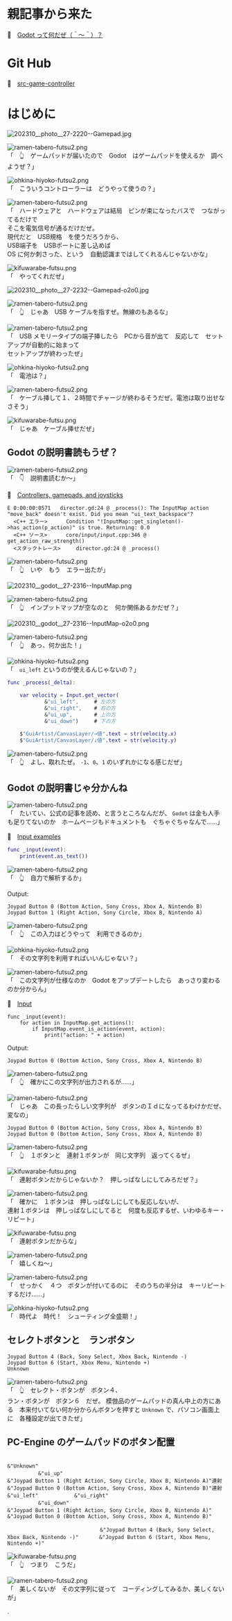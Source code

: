 # 親記事から来た

📖　[Godot って何だぜ（＾～＾）？](https://crieit.net/posts/Godot-65115761b6a17)  

# Git Hub

📖　[src-game-controller](https://github.com/muzudho/godot-practice/tree/main/src-game-controller)  

# はじめに

![202310__photo__27-2220--Gamepad.jpg](https://crieit.now.sh/upload_images/d713d338edceee98e75f4eccda2800e9653bb92629320.jpg)  

![ramen-tabero-futsu2.png](https://crieit.now.sh/upload_images/d27ea8dcfad541918d9094b9aed83e7d61daf8532bbbe.png)  
「　👆　ゲームパッドが届いたので　Godot　はゲームパッドを使えるか　調べようぜ？」  

![ohkina-hiyoko-futsu2.png](https://crieit.now.sh/upload_images/96fb09724c3ce40ee0861a0fd1da563d61daf8a09d9bc.png)  
「　こういうコントローラーは　どうやって使うの？」  

![ramen-tabero-futsu2.png](https://crieit.now.sh/upload_images/d27ea8dcfad541918d9094b9aed83e7d61daf8532bbbe.png)  
「　ハードウェアと　ハードウェアは結局　ピンが束になったバスで　つながってるだけで  
そこを電気信号が通るだけだぜ。  
現代だと　USB規格　を使うだろうから、  
USB端子を　USBポートに差し込めば  
OS に何か刺さった、という　自動認識まではしてくれるんじゃないかな」  

![kifuwarabe-futsu.png](https://crieit.now.sh/upload_images/beaf94b260ae2602ca8cf7f5bbc769c261daf8686dbda.png)  
「　やってくれだぜ」  

![202310__photo__27-2232--Gamepad-o2o0.jpg](https://crieit.now.sh/upload_images/c06c18cdbaa0040dc757352a36e64819653bbc515950e.jpg)  

![ramen-tabero-futsu2.png](https://crieit.now.sh/upload_images/d27ea8dcfad541918d9094b9aed83e7d61daf8532bbbe.png)  
「　👆　じゃあ　USB ケーブルを指すぜ。無線のもあるな」  

![ramen-tabero-futsu2.png](https://crieit.now.sh/upload_images/d27ea8dcfad541918d9094b9aed83e7d61daf8532bbbe.png)  
「　USB メモリータイプの端子挿したら　PCから音が出て　反応して　セットアップが自動的に始まって  
セットアップが終わったぜ」  

![ohkina-hiyoko-futsu2.png](https://crieit.now.sh/upload_images/96fb09724c3ce40ee0861a0fd1da563d61daf8a09d9bc.png)  
「　電池は？」  

![ramen-tabero-futsu2.png](https://crieit.now.sh/upload_images/d27ea8dcfad541918d9094b9aed83e7d61daf8532bbbe.png)  
「　ケーブル挿して１、２時間でチャージが終わるそうだぜ。電池は取り出せなさそう」  

![kifuwarabe-futsu.png](https://crieit.now.sh/upload_images/beaf94b260ae2602ca8cf7f5bbc769c261daf8686dbda.png)  
「　じゃあ　ケーブル挿せだぜ」  

## Godot の説明書読もうぜ？

![ramen-tabero-futsu2.png](https://crieit.now.sh/upload_images/d27ea8dcfad541918d9094b9aed83e7d61daf8532bbbe.png)  
「　👇　説明書読むか～」  

📖　[Controllers, gamepads, and joysticks](https://docs.godotengine.org/en/stable/tutorials/inputs/controllers_gamepads_joysticks.html)  

```
E 0:00:00:0571   director.gd:24 @ _process(): The InputMap action "move_back" doesn't exist. Did you mean "ui_text_backspace"?
  <C++ エラー>      Condition "!InputMap::get_singleton()->has_action(p_action)" is true. Returning: 0.0
  <C++ ソース>      core/input/input.cpp:346 @ get_action_raw_strength()
  <スタックトレース>     director.gd:24 @ _process()
```

![ramen-tabero-futsu2.png](https://crieit.now.sh/upload_images/d27ea8dcfad541918d9094b9aed83e7d61daf8532bbbe.png)  
「　👆　いや　もう　エラー出たが」  

![202310__godot__27-2316--InputMap.png](https://crieit.now.sh/upload_images/ff4a2920b1acef9476e36663df09bc5b653bc6549e0ed.png)  

![ramen-tabero-futsu2.png](https://crieit.now.sh/upload_images/d27ea8dcfad541918d9094b9aed83e7d61daf8532bbbe.png)  
「　👆　インプットマップが空なのと　何か関係あるかだぜ？」  

![202310__godot__27-2316--InputMap-o2o0.png](https://crieit.now.sh/upload_images/2644461e23db9ed66971483e7c6e1225653bc6ee33603.png)  

![ramen-tabero-futsu2.png](https://crieit.now.sh/upload_images/d27ea8dcfad541918d9094b9aed83e7d61daf8532bbbe.png)  
「　👆　あっ、何か出た！」  

![ohkina-hiyoko-futsu2.png](https://crieit.now.sh/upload_images/96fb09724c3ce40ee0861a0fd1da563d61daf8a09d9bc.png)  
「　`ui_left` というのが使えるんじゃないの？」  

```gd
func _process(_delta):
	
	var velocity = Input.get_vector(
			&"ui_left",		# 左の方
			&"ui_right",	# 右の方
			&"ui_up",		# 上の方
			&"ui_down")		# 下の方

	$"GuiArtist/CanvasLayer/→値".text = str(velocity.x)
	$"GuiArtist/CanvasLayer/↓値".text = str(velocity.y)
```

![ramen-tabero-futsu2.png](https://crieit.now.sh/upload_images/d27ea8dcfad541918d9094b9aed83e7d61daf8532bbbe.png)  
「　👆　よし、取れたぜ。 `-1`、`0`、`1` のいずれかになる感じだぜ」  

## Godot の説明書じゃ分かんね

![ramen-tabero-futsu2.png](https://crieit.now.sh/upload_images/d27ea8dcfad541918d9094b9aed83e7d61daf8532bbbe.png)  
「　たいてい、公式の記事を読め、と言うところなんだが、 `Godot` は金も人手も足りてないのか　ホームページもドキュメントも　ぐちゃぐちゃなんで……」  

📖　[Input examples](https://docs.godotengine.org/en/stable/tutorials/inputs/input_examples.html)  

```gd
func _input(event):
	print(event.as_text())
```

![ramen-tabero-futsu2.png](https://crieit.now.sh/upload_images/d27ea8dcfad541918d9094b9aed83e7d61daf8532bbbe.png)  
「　👆　自力で解析するか」  

Output:  

```
Joypad Button 0 (Bottom Action, Sony Cross, Xbox A, Nintendo B)
Joypad Button 1 (Right Action, Sony Circle, Xbox B, Nintendo A)
```

![ramen-tabero-futsu2.png](https://crieit.now.sh/upload_images/d27ea8dcfad541918d9094b9aed83e7d61daf8532bbbe.png)  
「　👆　この入力はどうやって　利用できるのか」  

![ohkina-hiyoko-futsu2.png](https://crieit.now.sh/upload_images/96fb09724c3ce40ee0861a0fd1da563d61daf8a09d9bc.png)  
「　その文字列を利用すればいいんじゃない？」  

![ramen-tabero-futsu2.png](https://crieit.now.sh/upload_images/d27ea8dcfad541918d9094b9aed83e7d61daf8532bbbe.png)  
「　この文字列が仕様なのか　Godot をアップデートしたら　あっさり変わるのか分からん」  

📖　[Input](https://godotforums.org/d/25136-getting-the-name-of-input-action-associated-to-input/10)  

```
func _input(event):
	for action in InputMap.get_actions():
		if InputMap.event_is_action(event, action):
			print("action: " + action)
```

Output:  

```
Joypad Button 0 (Bottom Action, Sony Cross, Xbox A, Nintendo B)
```

![ramen-tabero-futsu2.png](https://crieit.now.sh/upload_images/d27ea8dcfad541918d9094b9aed83e7d61daf8532bbbe.png)  
「　👆　確かにこの文字列が出力されるが……」  

![ramen-tabero-futsu2.png](https://crieit.now.sh/upload_images/d27ea8dcfad541918d9094b9aed83e7d61daf8532bbbe.png)  
「　じゃあ　この長ったらしい文字列が　ボタンのＩｄになってるわけかだぜ、変なの」  

```
Joypad Button 0 (Bottom Action, Sony Cross, Xbox A, Nintendo B)
Joypad Button 0 (Bottom Action, Sony Cross, Xbox A, Nintendo B)
```

![ramen-tabero-futsu2.png](https://crieit.now.sh/upload_images/d27ea8dcfad541918d9094b9aed83e7d61daf8532bbbe.png)  
「　👆　１ボタンと　連射１ボタンが　同じ文字列　返ってくるぜ」  

![kifuwarabe-futsu.png](https://crieit.now.sh/upload_images/beaf94b260ae2602ca8cf7f5bbc769c261daf8686dbda.png)  
「　連射ボタンだからじゃないか？　押しっぱなしにしてみろだぜ？」  

![ramen-tabero-futsu2.png](https://crieit.now.sh/upload_images/d27ea8dcfad541918d9094b9aed83e7d61daf8532bbbe.png)  
「　確かに　１ボタンは　押しっぱなしにしても反応しないが、  
連射１ボタンは　押しっぱなしにしてると　何度も反応するぜ、いわゆるキー・リピート」  

![kifuwarabe-futsu.png](https://crieit.now.sh/upload_images/beaf94b260ae2602ca8cf7f5bbc769c261daf8686dbda.png)  
「　連射ボタンだからな」  

![ramen-tabero-futsu2.png](https://crieit.now.sh/upload_images/d27ea8dcfad541918d9094b9aed83e7d61daf8532bbbe.png)  
「　嬉しくね～」  

![ramen-tabero-futsu2.png](https://crieit.now.sh/upload_images/d27ea8dcfad541918d9094b9aed83e7d61daf8532bbbe.png)  
「　せっかく　４つ　ボタンが付いてるのに　そのうちの半分は　キーリピートするだけ……」  

![ohkina-hiyoko-futsu2.png](https://crieit.now.sh/upload_images/96fb09724c3ce40ee0861a0fd1da563d61daf8a09d9bc.png)  
「　時代よ　時代！　シューティング全盛期！」  

## セレクトボタンと　ランボタン

```
Joypad Button 4 (Back, Sony Select, Xbox Back, Nintendo -)
Joypad Button 6 (Start, Xbox Menu, Nintendo +)
Unknown
```

![ramen-tabero-futsu2.png](https://crieit.now.sh/upload_images/d27ea8dcfad541918d9094b9aed83e7d61daf8532bbbe.png)  
「　👆　セレクト・ボタンが　ボタン４、  
ラン・ボタンが　ボタン６　だぜ。
模倣品のゲームパッドの真ん中上の方にある　本来付いてない何か分からんボタンを押すと `Unknown` で、パソコン画面上に　各種設定が出てきたぜ」  

## PC-Engine のゲームパッドのボタン配置

```
　　　　　　　　　　　　　　　　　　　　　　　　　　　　　　　　　　　　　　　　　　　　　　　　　　&"Unknown"
　　　　　　&"ui_up"　　　　　　　　　　　　　　　　　　　　　　　　　　　　　　　　　　　　　　　　　　　　　　　　　　　　　　　　　　　　　　　　　　　　　　　　　&"Joypad Button 1 (Right Action, Sony Circle, Xbox B, Nintendo A)"連射　　&"Joypad Button 0 (Bottom Action, Sony Cross, Xbox A, Nintendo B)"連射
&"ui_left"　　　　　　　&"ui_right"　　　　　　　　　　　　　　　　　　　　　　　　　　　　　　　　　　　　　　　　　　　　　　　　　　　
　　　　　　&"ui_down"　　　　　　　　　　　　　　　　　　　　　　　　　　　　　　　　　　　　　　　　　　　　　　　　　　　　　　　　　　　　　　　　　　　　　　　　&"Joypad Button 1 (Right Action, Sony Circle, Xbox B, Nintendo A)"　　　　&"Joypad Button 0 (Bottom Action, Sony Cross, Xbox A, Nintendo B)"

　　　　　　　　　　　　　　　　　　&"Joypad Button 4 (Back, Sony Select, Xbox Back, Nintendo -)"     　&"Joypad Button 6 (Start, Xbox Menu, Nintendo +)"
```

![kifuwarabe-futsu.png](https://crieit.now.sh/upload_images/beaf94b260ae2602ca8cf7f5bbc769c261daf8686dbda.png)  
「　👆　つまり　こうだ」  

![ramen-tabero-futsu2.png](https://crieit.now.sh/upload_images/d27ea8dcfad541918d9094b9aed83e7d61daf8532bbbe.png)  
「　美しくないが　その文字列に従って　コーディングしてみるか、美しくないが」  

.